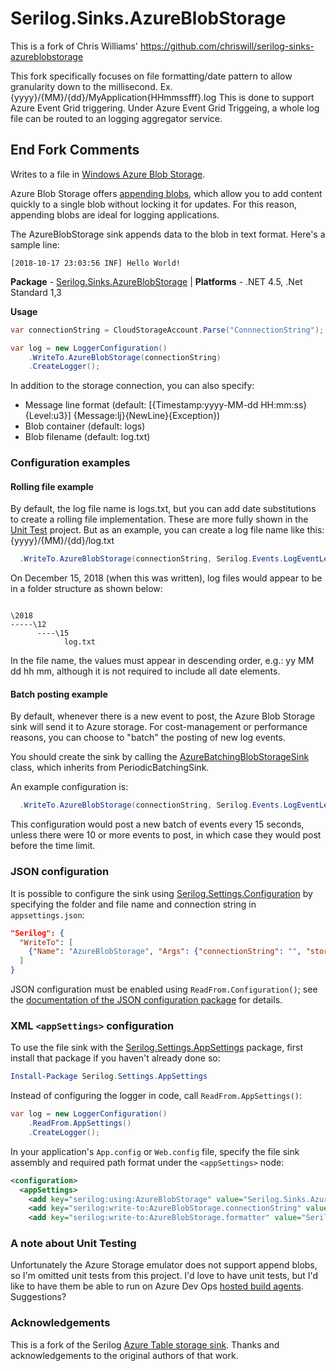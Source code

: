 # Serilog.Sinks.AzureBlobStorage

This is a fork of Chris Williams' https://github.com/chriswill/serilog-sinks-azureblobstorage

This fork specifically focuses on file formatting/date pattern to allow granularity down to the millisecond.
Ex. {yyyy}/{MM}/{dd}/MyApplication{HHmmssfff}.log
This is done to support Azure Event Grid triggering.
Under Azure Event Grid Triggeing, a whole log file can be routed to an logging aggregator service.

End Fork Comments
---

Writes to a file in [Windows Azure Blob Storage](https://azure.microsoft.com/en-us/services/storage/blobs/).

Azure Blob Storage offers [appending blobs](https://docs.microsoft.com/en-us/rest/api/storageservices/understanding-block-blobs--append-blobs--and-page-blobs/), which allow you to add content quickly to a single blob without locking it for updates.  For this reason, appending blobs are ideal for logging applications.

The AzureBlobStorage sink appends data to the blob in text format. Here's a sample line:
```
[2018-10-17 23:03:56 INF] Hello World!
```

**Package** - [Serilog.Sinks.AzureBlobStorage](http://nuget.org/packages/serilog.sinks.azureblobstorage) | **Platforms** - .NET 4.5, .Net Standard 1,3

**Usage**
```csharp
var connectionString = CloudStorageAccount.Parse("ConnnectionString");

var log = new LoggerConfiguration()
    .WriteTo.AzureBlobStorage(connectionString)
    .CreateLogger();
```

In addition to the storage connection, you can also specify:
* Message line format (default: [{Timestamp:yyyy-MM-dd HH:mm:ss} {Level:u3}] {Message:lj}{NewLine}{Exception})
* Blob container (default: logs)
* Blob filename (default: log.txt)

### Configuration examples

#### Rolling file example

By default, the log file name is logs.txt, but you can add date substitutions to create a rolling file implementation. These are more fully shown in the 
[Unit Test](https://github.com/chriswill/serilog-sinks-azureblobstorage/blob/master/tests/Serilog.Sinks.AzureBlobStorage.UnitTest/BlobNameFactoryUT.cs) 
project. But as an example, you can create a log file name like this: {yyyy}/{MM}/{dd}/log.txt

```csharp
  .WriteTo.AzureBlobStorage(connectionString, Serilog.Events.LogEventLevel.Information, null, "{yyyy}/{MM}/{dd}/log.txt")
```

On December 15, 2018 (when this was written), log files would appear to be in a folder structure as shown below:

```

\2018
-----\12
      ----\15
            log.txt

```

In the file name, the values must appear in descending order, e.g.: yy MM dd hh mm, although it is not required to include all date elements.

#### Batch posting example

By default, whenever there is a new event to post, the Azure Blob Storage sink will send it to Azure storage.  For cost-management or performance reasons, you can
choose to "batch" the posting of new log events.

You should create the sink by calling the [AzureBatchingBlobStorageSink](https://github.com/chriswill/serilog-sinks-azureblobstorage/blob/master/src/Serilog.Sinks.AzureBlobStorage/Sinks/AzureBlobStorage/AzureBatchingBlobStorageSink.cs) class, which inherits from PeriodicBatchingSink.

An example configuration is:
```csharp
  .WriteTo.AzureBlobStorage(connectionString, Serilog.Events.LogEventLevel.Information, null, null, null, true, TimeSpan.FromSeconds(15), 10)
```
This configuration would post a new batch of events every 15 seconds, unless there were 10 or more events to post, in which case they would post before the time limit.


### JSON configuration

It is possible to configure the sink using [Serilog.Settings.Configuration](https://github.com/serilog/serilog-settings-configuration) by specifying the folder and file name and connection string in `appsettings.json`:

```json
"Serilog": {
  "WriteTo": [
    {"Name": "AzureBlobStorage", "Args": {"connectionString": "", "storageFolderName": "", "storageFileName": ""}}
  ]
}
```

JSON configuration must be enabled using `ReadFrom.Configuration()`; see the [documentation of the JSON configuration package](https://github.com/serilog/serilog-settings-configuration) for details.

### XML `<appSettings>` configuration

To use the file sink with the [Serilog.Settings.AppSettings](https://github.com/serilog/serilog-settings-appsettings) package, first install that package if you haven't already done so:

```powershell
Install-Package Serilog.Settings.AppSettings
```

Instead of configuring the logger in code, call `ReadFrom.AppSettings()`:

```csharp
var log = new LoggerConfiguration()
    .ReadFrom.AppSettings()
    .CreateLogger();
```

In your application's `App.config` or `Web.config` file, specify the file sink assembly and required path format under the `<appSettings>` node:

```xml
<configuration>
  <appSettings>
    <add key="serilog:using:AzureBlobStorage" value="Serilog.Sinks.AzureBlobStorage" />
    <add key="serilog:write-to:AzureBlobStorage.connectionString" value="DefaultEndpointsProtocol=https;AccountName=ACCOUNT_NAME;AccountKey=KEY;EndpointSuffix=core.windows.net" />
    <add key="serilog:write-to:AzureBlobStorage.formatter" value="Serilog.Formatting.Compact.CompactJsonFormatter, Serilog.Formatting.Compact" />
```

### A note about Unit Testing

Unfortunately the Azure Storage emulator does not support append blobs, so I'm omitted unit tests from this project.  I'd love to have unit tests,
but I'd like to have them be able to run on Azure Dev Ops 
[hosted build agents](https://github.com/Microsoft/azure-pipelines-image-generation/blob/master/images/win/Vs2017-Server2016-Readme.md).  Suggestions?

### Acknowledgements

This is a fork of the Serilog [Azure Table storage sink](https://github.com/serilog/serilog-sinks-azuretablestorage).  Thanks 
and acknowledgements to the original authors of that work.
